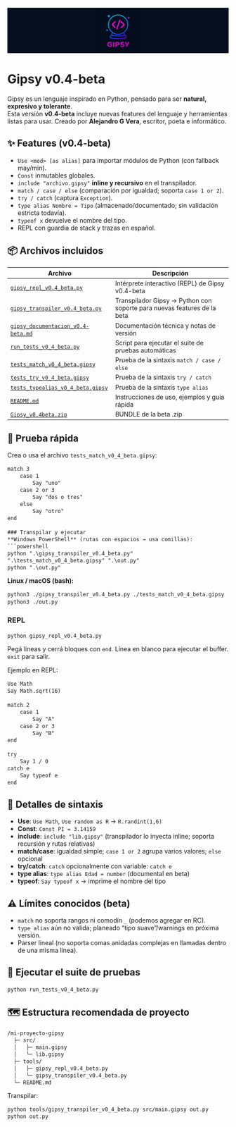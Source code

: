 <p style= "text-align=center">
  <img src="Gipsy_logo_banner.png" alt="Gipsy Logo" width="1080">
</p>

# Gipsy v0.4-beta

Gipsy es un lenguaje inspirado en Python, pensado para ser **natural, expresivo y tolerante**.   
Esta versión **v0.4-beta** incluye nuevas features del lenguaje y herramientas listas para usar. Creado por **Alejandro G Vera**, escritor, poeta e informático.

## ✨ Features (v0.4-beta)
- `Use <mod> [as alias]` para importar módulos de Python (con fallback may/min).
- `Const` inmutables globales.
- `include "archivo.gipsy"` **inline y recursivo** en el transpilador.
- `match / case / else` (comparación por igualdad; soporta `case 1 or 2`).
- `try / catch` (captura `Exception`).
- `type alias Nombre = Tipo` (almacenado/documentado; sin validación estricta todavía).
- `typeof x` devuelve el nombre del tipo.
- REPL con guardia de stack y trazas en español.

## 📦 Archivos incluidos

| Archivo                              | Descripción |
|--------------------------------------|-------------|
| [`gipsy_repl_v0.4_beta.py`](./gipsy_repl_v0.4_beta.py)| Intérprete interactivo (REPL) de Gipsy v0.4-beta |
| [`gipsy_transpiler_v0.4_beta.py`](./gipsy_transpiler_v0.4_beta.py)  | Transpilador Gipsy → Python con soporte para nuevas features de la beta |
| [`gipsy_documentacion_v0.4-beta.md`](./gipsy_documentacion_v0.4-beta.md)| Documentación técnica y notas de versión |
| [`run_tests_v0_4_beta.py`](./run_tests_v0_4_beta.py)         | Script para ejecutar el suite de pruebas automáticas |
| [`tests_match_v0_4_beta.gipsy`](./tests_match_v0_4_beta.gipsy)    | Prueba de la sintaxis `match / case / else` |
| [`tests_try_v0_4_beta.gipsy`](./tests_try_v0_4_beta.gipsy)          | Prueba de la sintaxis `try / catch` |
| [`tests_typealias_v0_4_beta.gipsy`](./tests_typealias_v0_4_beta.gipsy)    | Prueba de la sintaxis `type alias` |
| [`README.md`](./README.md) | Instrucciones de uso, ejemplos y guía rápida |
|[`Gipsy_v0.4beta.zip`](./Gipsy_v0.4beta.zip) | BUNDLE de la beta .zip |

## 🧪 Prueba rápida
Crea o usa el archivo `tests_match_v0_4_beta.gipsy`:

```gipsy
match 3
    case 1
        Say "uno"
    case 2 or 3
        Say "dos o tres"
    else
        Say "otro"
end

### Transpilar y ejecutar
**Windows PowerShell** (rutas con espacios → usa comillas):
```powershell
python ".\gipsy_transpiler_v0.4_beta.py" ".\tests_match_v0_4_beta.gipsy" ".\out.py"
python ".\out.py"
```

**Linux / macOS (bash):**
```bash
python3 ./gipsy_transpiler_v0.4_beta.py ./tests_match_v0_4_beta.gipsy ./out.py
python3 ./out.py
```

### REPL
```bash
python gipsy_repl_v0.4_beta.py
```
Pegá líneas y cerrá bloques con `end`. Línea en blanco para ejecutar el buffer. `exit` para salir.

Ejemplo en REPL:
```
Use Math
Say Math.sqrt(16)

match 2
    case 1
        Say "A"
    case 2 or 3
        Say "B"
end

try
    Say 1 / 0
catch e
    Say typeof e
end
```

## 🔧 Detalles de sintaxis
- **Use**: `Use Math`, `Use random as R` → `R.randint(1,6)`
- **Const**: `Const PI = 3.14159`
- **include**: `include "lib.gipsy"` (transpilador lo inyecta inline; soporta recursión y rutas relativas)
- **match/case**: igualdad simple; `case 1 or 2` agrupa varios valores; `else` opcional
- **try/catch**: `catch` opcionalmente con variable: `catch e`
- **type alias**: `type alias Edad = number` (documental en beta)
- **typeof**: `Say typeof x` → imprime el nombre del tipo

## ⚠️ Límites conocidos (beta)
- `match` no soporta rangos ni comodín `_` (podemos agregar en RC).
- `type alias` aún no valida; planeado “tipo suave”/warnings en próxima versión.
- Parser lineal (no soporta comas anidadas complejas en llamadas dentro de una misma línea).

## 🧰 Ejecutar el suite de pruebas
```bash
python run_tests_v0_4_beta.py
```

## 🗺️ Estructura recomendada de proyecto
```
/mi-proyecto-gipsy
  ├─ src/
  │   ├─ main.gipsy
  │   └─ lib.gipsy
  ├─ tools/
  │   ├─ gipsy_repl_v0.4_beta.py
  │   └─ gipsy_transpiler_v0.4_beta.py
  └─ README.md
```

Transpilar:
```bash
python tools/gipsy_transpiler_v0_4_beta.py src/main.gipsy out.py
python out.py
```